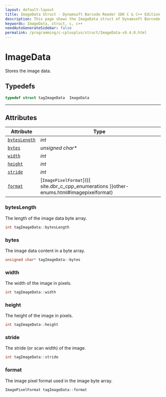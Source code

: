 ```yaml
---
layout: default-layout
title: ImageData Struct - Dynamsoft Barcode Reader SDK C & C++ Edition
description: This page shows the ImageData struct of Dynamsoft Barcode Reader SDK C & C++ Edition.
keywords: ImageData, struct, c, c++
needAutoGenerateSidebar: false
permalink: /programming/c-cplusplus/struct/ImageData-v9.4.0.html
---
```



# ImageData
Stores the image data.  

## Typedefs

```cpp
typedef struct tagImageData  ImageData
```

---

## Attributes
    
| Attribute | Type |
|---------- | ---- |
| [`bytesLength`](#byteslength) | *int* |
| [`bytes`](#bytes) | *unsigned char\** |
| [`width`](#width) | *int* |
| [`height`](#height) | *int* |
| [`stride`](#stride) | *int* |
| [`format`](#format) | [`ImagePixelFormat`]({{ site.dbr_c_cpp_enumerations }}other-enums.html#imagepixelformat) |


### bytesLength
The length of the image data byte array. 
```cpp
int tagImageData::bytesLength
```
### bytes
The image data content in a byte array. 
```cpp
unsigned char* tagImageData::bytes
```

### width
The width of the image in pixels.  
```cpp
int tagImageData::width
```

### height
The height of the image in pixels.  
```cpp
int tagImageData::height
```

### stride
The stride (or scan width) of the image. 
```cpp
int tagImageData::stride
```

### format
The image pixel format used in the image byte array. 
```cpp
ImagePixelFormat tagImageData::format
```
  

